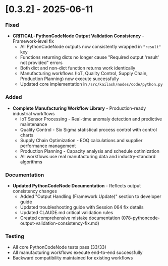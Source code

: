 # [0.3.2] - 2025-06-11

### Fixed
- **CRITICAL: PythonCodeNode Output Validation Consistency** - Framework-level fix
  - All PythonCodeNode outputs now consistently wrapped in `"result"` key
  - Functions returning dicts no longer cause "Required output 'result' not provided" errors
  - Both dict and non-dict function returns work identically
  - Manufacturing workflows (IoT, Quality Control, Supply Chain, Production Planning) now execute successfully
  - Updated core implementation in `/src/kailash/nodes/code/python.py`

### Added
- **Complete Manufacturing Workflow Library** - Production-ready industrial workflows
  - IoT Sensor Processing - Real-time anomaly detection and predictive maintenance
  - Quality Control - Six Sigma statistical process control with control charts
  - Supply Chain Optimization - EOQ calculations and supplier performance management
  - Production Planning - Capacity analysis and schedule optimization
  - All workflows use real manufacturing data and industry-standard algorithms

### Documentation
- **Updated PythonCodeNode Documentation** - Reflects output consistency changes
  - Added "Output Handling (Framework Update)" section to developer guide
  - Updated troubleshooting guide with Session 064 fix details
  - Updated CLAUDE.md critical validation rules
  - Created comprehensive mistake documentation (078-pythoncode-output-validation-consistency-fix.md)

### Testing
- All core PythonCodeNode tests pass (33/33)
- All manufacturing workflows execute end-to-end successfully
- Backward compatibility maintained for existing workflows
